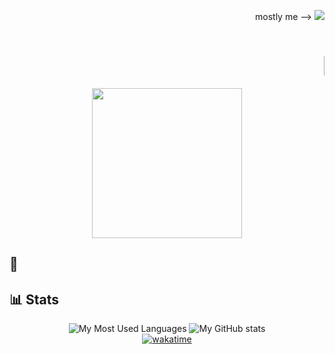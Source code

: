 
<p align="right">
   mostly me -->  
   <img src="https://komarev.com/ghpvc/?username=mark48853&color=ff69b4&style=flat-square&label=จำนวนคน+ส่+อ+ง"> 

</p>
   
<div display="flex" align="center" >
  <marquee> <h1> 🌟 Sawaddee-Kub </h1> </marquee>


   <img width="240px" src="https://github.com/mark48853/mark48853/blob/main/%E0%B8%AA%E0%B8%A7%E0%B8%B1%E0%B8%AA%E0%B8%94%E0%B8%B5%E0%B8%84%E0%B8%A3%E0%B8%B1%E0%B8%9A-%E0%B8%8A%E0%B8%A1%E0%B8%A3%E0%B8%A1.gif?raw=true">  

</div>
   
## 🙏 

## 📊 Stats
<div display="flex" align="center" > 

![My Most Used Languages](https://github-readme-stats.vercel.app/api/top-langs/?username=mark48853&layout=compact&langs_count=10&count_private=true)
![My GitHub stats](https://github-readme-stats.vercel.app/api?username=mark48853&count_private=true)
<br/>
[![wakatime](https://wakatime.com/badge/user/b2ef7477-fbec-4fb4-a824-1f4d4ee4f697.svg)](https://wakatime.com/@b2ef7477-fbec-4fb4-a824-1f4d4ee4f697)
